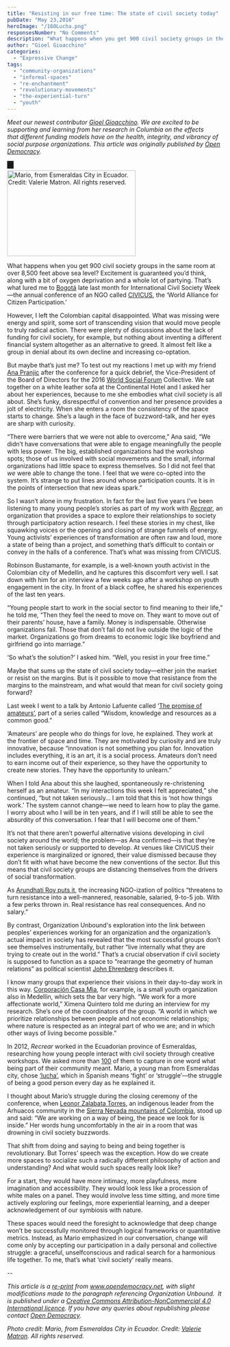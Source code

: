 ```yaml
---
title: "Resisting in our free time: The state of civil society today"
pubDate: "May 23,2016"
heroImage: "/160Lucha.png"
responsesNumber: "No Comments"
description: "What happens when you get 900 civil society groups in the same room at over 8,500 feet above sea level? Excitement is guaranteed you’d think, along with a bit of oxygen deprivation and a whole lot of partying. That’s what lured me to Bogotá late last month for International Civil Society Week—the annual conference of an NGO called CIVICUS, the ‘World Alliance for Citizen Participation.’"
author: "Gioel Gioacchino"
categories: 
  - "Expressive Change"
tags: 
  - "community-organizations"
  - "informal-spaces"
  - "re-enchantment"
  - "revolutionary-movements"
  - "the-experiential-turn"
  - "youth"
---
```


_Meet our newest contributor [Gioel Gioacchino](/gioel-gioacchino/). We are excited to be supporting and learning from her research in Columbia on the effects that different funding models have on the health, integrity, and vibrancy of social purpose organizations. _This article was originally published by _[Open Democracy](http://www.opendemocracy.net)_.__ 

<hr class="dotted">

<Image src="/LuchaFull.png" alt="Mario, from Esmeraldas City in Ecuador. Credit: Valerie Matron. All rights reserved." width="300" height="200" id="left">


What happens when you get 900 civil society groups in the same room at over 8,500 feet above sea level? Excitement is guaranteed you’d think, along with a bit of oxygen deprivation and a whole lot of partying. That’s what lured me to [Bogotá](https://en.wikipedia.org/wiki/Bogot%C3%A1) late last month for International Civil Society Week—the annual conference of an NGO called [CIVICUS](http://www.civicus.org/), the ‘World Alliance for Citizen Participation.’

However, I left the Colombian capital disappointed. What was missing were energy and spirit, some sort of transcending vision that would move people to truly radical action. There were plenty of discussions about the lack of funding for civil society, for example, but nothing about inventing a different financial system altogether as an alternative to greed. It almost felt like a group in denial about its own decline and increasing co-optation.

But maybe that’s just me? To test out my reactions I met up with my friend [Ana Pranjic](https://www.linkedin.com/in/ana-pranjic-40863886) after the conference for a quick debrief, the Vice-President of the Board of Directors for the 2016 [World Social Forum](https://fsm2016.org/) Collective. We sat together on a white leather sofa at the Continental Hotel and I asked her about her experiences, because to me she embodies what civil society is all about. She’s funky, disrespectful of convention and her presence provides a jolt of electricity. When she enters a room the consistency of the space starts to change. She’s a laugh in the face of buzzword-talk, and her eyes are sharp with curiosity.

“There were barriers that we were not able to overcome,” Ana said, “We didn’t have conversations that were able to engage meaningfully the people with less power. The big, established organizations had the workshop spots; those of us involved with social movements and the small, informal organizations had little space to express themselves. So I did not feel that _we_ were able to change the tone. I feel that we were co-opted into the system. It’s strange to put lines around whose participation counts. It is in the points of intersection that new ideas spark.”

So I wasn’t alone in my frustration. In fact for the last five years I’ve been listening to many young people’s stories as part of my work with _[Recrear](http://recrearinternational.org/)_, an organization that provides a space to explore their relationships to society through participatory action research. I feel these stories in my chest, like squawking voices or the opening and closing of strange funnels of energy. Young activists’ experiences of transformation are often raw and loud, more a state of being than a project, and something that’s difficult to contain or convey in the halls of a conference. That’s what was missing from CIVICUS.

Robinson Bustamante, for example, is a well-known youth activist in the Colombian city of Medellin, and he captures this discomfort very well. I sat down with him for an interview a few weeks ago after a workshop on youth engagement in the city. In front of a black coffee, he shared his experiences of the last ten years.

“Young people start to work in the social sector to find meaning to their life,” he told me, “Then they feel the need to move on. They want to move out of their parents’ house, have a family. Money is indispensable. Otherwise organizations fail. Those that don’t fail do not live outside the logic of the market. Organizations go from dreams to economic logic like boyfriend and girlfriend go into marriage.”

‘So what’s the solution?’ I asked him. “Well, you resist in your free time.”

Maybe that sums up the state of civil society today—either join the market or resist on the margins. But is it possible to move that resistance from the margins to the mainstream, and what would that mean for civil society going forward?

Last week I went to a talk by Antonio Lafuente called ‘[The promise of amateurs’](http://www.parqueexplora.org/visitenos/noticias/la-promesa-del-amateur-los-aficionados-y-el-conocimiento-como-bien-comun/), part of a series called “Wisdom, knowledge and resources as a common good.”

‘Amateurs’ are people who do things for love, he explained. They work at the frontier of space and time. They are motivated by curiosity and are truly innovative, because “innovation is not something you plan for. Innovation includes everything, it is an art, it is a social process. Amateurs don’t need to earn income out of their experience, so they have the opportunity to create new stories. They have the opportunity to unlearn.”

When I told Ana about this she laughed, spontaneously re-christening herself as an amateur. “In my interactions this week I felt appreciated,” she continued, “but not taken seriously… I am told that this is ‘not how things work.’ The system cannot change—we need to learn how to play the game. I worry about who I will be in ten years, and if I will still be able to see the absurdity of this conversation. I fear that I will become one of them.”

It’s not that there aren’t powerful alternative visions developing in civil society around the world; the problem—as Ana confirmed—is that they’re not taken seriously or supported to develop. At venues like CIVICUS their experience is marginalized or ignored, their value dismissed because they don’t fit with what have become the new conventions of the sector. But this means that civil society groups are distancing themselves from the drivers of social transformation.

As [Arundhati Roy puts it](http://massalijn.nl/new/the-ngo-ization-of-resistance/), the increasing NGO-ization of politics “threatens to turn resistance into a well-mannered, reasonable, salaried, 9-to-5 job. With a few perks thrown in. Real resistance has real consequences. And no salary.”

By contrast, Organization Unbound's exploration into the link between peoples’ experiences working for an organization and the organization’s actual impact in society has revealed that the most successful groups don’t see themselves instrumentally, but rather “live internally what they are trying to create out in the world.” That’s a crucial observation if civil society is supposed to function as a space to “rearrange the geometry of human relations” as political scientist [John Ehrenberg](https://books.google.com.co/books?hl=es&lr=&id=R-doAgAAQBAJ&oi=fnd&pg=PP1&dq=Civil+Society+Handbook++Ehrenberg&ots=Ua6X7ZMaFo&sig=IFEFLtR9gRdoI3GIHnj_eauORT4#v=onepage&q=Civil%20Society%20Handbook%20%20Ehrenberg&f=false) describes it.

I know many groups that experience their visions in their day-to-day work in this way. [Corporación Casa Mia](https://www.facebook.com/Corp.CasaMia/), for example, is a small youth organization also in Medellin, which sets the bar very high. “We work for a more affectionate world,” Ximena Quintero told me during an interview for my research. She’s one of the coordinators of the group. “A world in which we prioritize relationships between people and not economic relationships; where nature is respected as an integral part of who we are; and in which other ways of living become possible.”

In 2012, _Recrear_ worked in the Ecuadorian province of Esmeraldas, researching how young people interact with civil society through creative workshops. We asked more than [100](https://issuu.com/recrearpress/docs/100voices4) of them to capture in one word what being part of their community meant. Mario, a young man from Esmeraldas city, chose [‘lucha’](https://recrearmagnify.org/2012/01/17/lucha-de-voces/), which in Spanish means ‘fight’ or ‘struggle’—the struggle of being a good person every day as he explained it.

I thought about Mario’s struggle during the closing ceremony of the conference, when [Leonor Zalabata Torres](http://cfcecartagena2011.wix.com/exposicioncolombiana#!leonor-zalabata-torres/c2hp), an indigenous leader from the Arhuacos community in the [Sierra Nevada mountains of Colombia](https://en.wikipedia.org/wiki/Sierra_Nevada_de_Santa_Marta), stood up and said: “We are working on a way of being, the peace we look for is inside.” Her words hung uncomfortably in the air in a room that was drowning in civil society buzzwords.

That shift from doing and saying to being and being together is revolutionary. But Torres’ speech was the exception. How do we create more spaces to socialize such a radically different philosophy of action and understanding? And what would such spaces really look like?

For a start, they would have more intimacy, more playfulness, more imagination and accessibility. They would look less like a procession of white males on a panel. They would involve less time sitting, and more time actively exploring our feelings, more experiential learning, and a deeper acknowledgement of our symbiosis with nature.

These spaces would need the foresight to acknowledge that deep change won’t be successfully monitored through logical frameworks or quantitative metrics. Instead, as Mario emphasized in our conversation, change will come only by accepting our participation in a daily personal and collective struggle: a graceful, unselfconscious and radical search for a harmonious life together. To me, that’s what ‘civil society’ really means.

\--

_This article is a [re-print](https://opendemocracy.net/transformation/gioel-gioacchino/resisting-in-our-free-time-state-of-civil-society-today#) from www.opendemocracy.net, with slight modifications made to the paragraph referencing Organization Unbound.  It is published under a [Creative Commons Attribution-NonCommercial 4.0 International licence](http://creativecommons.org/licenses/by-nc/4.0/). If you have any queries about republishing please contact [Open Democracy](http://www.opendemocracy.net/contact)._ 

_Photo credit: Mario, from Esmeraldas City in Ecuador. Credit: [Valerie Matron](https://recrearmagnify.org/2012/01/17/lucha-de-voces/). All rights reserved._

<style>
  hr.dotted {
    width: 3%;
    border-style: dotted none none;
    border-width: 5px;
    border-color: #212121;
    margin-top:2px;
    margin-bottom:4px;
    padding-top:12px;
}
  </style>